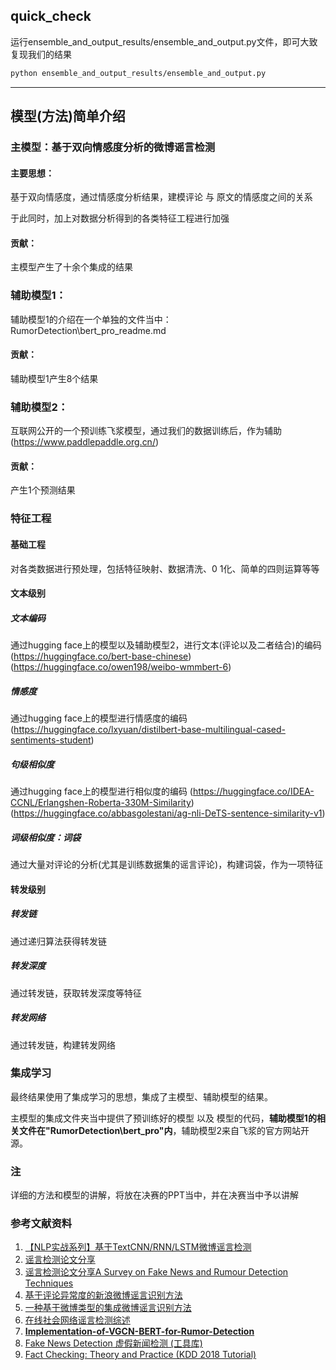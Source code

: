 ## quick_check

运行ensemble_and_output_results/ensemble_and_output.py文件，即可大致复现我们的结果

```bash
python ensemble_and_output_results/ensemble_and_output.py
```

------



## 模型(方法)简单介绍

### 主模型：基于双向情感度分析的微博谣言检测

#### 主要思想：

基于双向情感度，通过情感度分析结果，建模评论 与 原文的情感度之间的关系

于此同时，加上对数据分析得到的各类特征工程进行加强

#### 贡献：

主模型产生了十余个集成的结果

### 辅助模型1：

辅助模型1的介绍在一个单独的文件当中：RumorDetection\bert_pro_readme.md

#### 贡献：

辅助模型1产生8个结果

### 辅助模型2：

互联网公开的一个预训练飞浆模型，通过我们的数据训练后，作为辅助(https://www.paddlepaddle.org.cn/)

#### 贡献：

产生1个预测结果

### 特征工程

#### 基础工程

对各类数据进行预处理，包括特征映射、数据清洗、0 1化、简单的四则运算等等

#### 文本级别

##### 文本编码

通过hugging face上的模型以及辅助模型2，进行文本(评论以及二者结合)的编码 (https://huggingface.co/bert-base-chinese) (https://huggingface.co/owen198/weibo-wmmbert-6)

##### 情感度

通过hugging face上的模型进行情感度的编码 (https://huggingface.co/lxyuan/distilbert-base-multilingual-cased-sentiments-student)

##### 句级相似度

通过hugging face上的模型进行相似度的编码 (https://huggingface.co/IDEA-CCNL/Erlangshen-Roberta-330M-Similarity) (https://huggingface.co/abbasgolestani/ag-nli-DeTS-sentence-similarity-v1)

##### 词级相似度：词袋

通过大量对评论的分析(尤其是训练数据集的谣言评论)，构建词袋，作为一项特征

#### 转发级别

##### 转发链

通过递归算法获得转发链

##### 转发深度

通过转发链，获取转发深度等特征

##### 转发网络

通过转发链，构建转发网络

### 集成学习

最终结果使用了集成学习的思想，集成了主模型、辅助模型的结果。

主模型的集成文件夹当中提供了预训练好的模型 以及 模型的代码，**辅助模型1的相关文件在"RumorDetection\bert_pro"内**，辅助模型2来自飞浆的官方网站开源。

### 注

详细的方法和模型的讲解，将放在决赛的PPT当中，并在决赛当中予以讲解

### 参考文献资料

1. [【NLP实战系列】基于TextCNN/RNN/LSTM微博谣言检测](https://zhuanlan.zhihu.com/p/617675937?utm_campaign=&utm_medium=social&utm_oi=1001917154937176064&utm_psn=1710746055602438144&utm_source=com.ss.android.lark)
2. [谣言检测论文分享](https://blog.csdn.net/weixin_41964296/article/details/129785082?csdn_share_tail={"type"%3A"blog"%2C"rType"%3A"article"%2C"rId"%3A"129785082"%2C"source"%3A"unlogin"})
3. [谣言检测论文分享A Survey on Fake News and Rumour Detection Techniques](https://blog.csdn.net/weixin_41964296/article/details/131057801?app_version=6.2.3&code=app_1562916241&csdn_share_tail={"type"%3A"blog"%2C"rType"%3A"article"%2C"rId"%3A"131057801"%2C"source"%3A"weixin_44956321"}&uLinkId=usr1mkqgl919blen&utm_source=app)
4. [基于评论异常度的新浪微博谣言识别方法](http://www.aas.net.cn/fileZDHXB/journal/article/zdhxb/2020/8/PDF/zdhxb-46-8-1689.pdf)
5. [一种基于微博类型的集成微博谣言识别方法](https://patentimages.storage.googleapis.com/e0/b5/75/fbf802394a27be/CN106202211A.pdf)
6. [在线社会网络谣言检测综述](http://cjc.ict.ac.cn/online/bfpub/cyf-2017126164816.pdf)
7.  **[Implementation-of-VGCN-BERT-for-Rumor-Detection](https://github.com/oraccc/Implementation-of-VGCN-BERT-for-Rumor-Detection)** 
8. [Fake News Detection 虚假新闻检测 (工具库)](https://github.com/ICTMCG/fake-news-detection)
9. [Fact Checking: Theory and Practice (KDD 2018 Tutorial)](https://shiralkarprashant.github.io/fact-checking-tutorial-KDD2018/)



